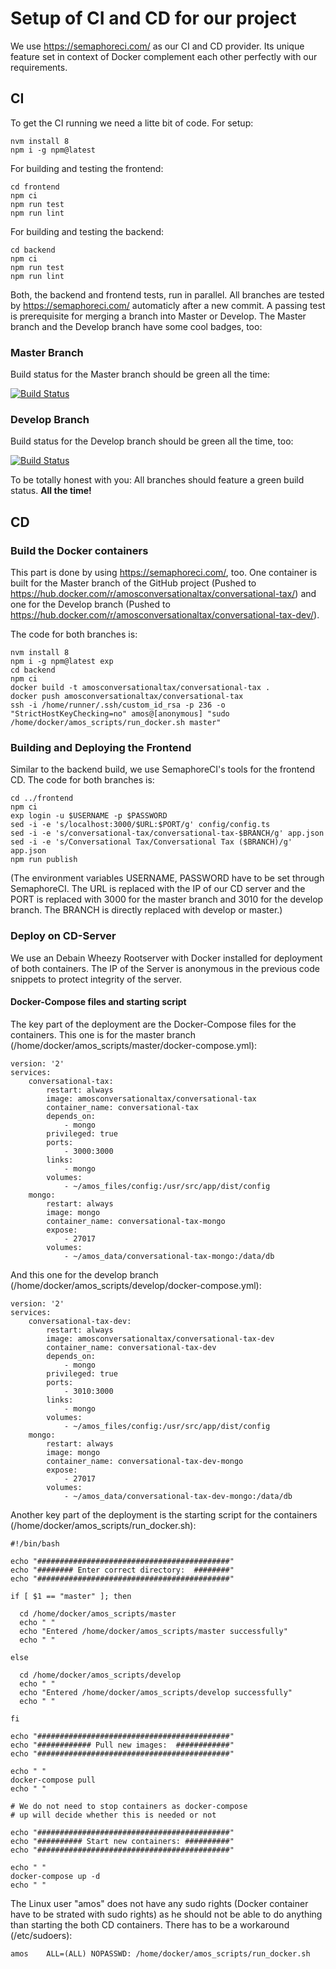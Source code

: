 # Setup of CI and CD for our project

We use https://semaphoreci.com/ as our CI and CD provider. Its unique feature set in context of Docker complement each other perfectly with our requirements.

## CI

To get the CI running we need a litte bit of code. For setup:

```
nvm install 8
npm i -g npm@latest
```

For building and testing the frontend:

```
cd frontend
npm ci
npm run test
npm run lint
```

For building and testing the backend:

```
cd backend
npm ci
npm run test
npm run lint
```

Both, the backend and frontend tests, run in parallel. All branches are tested by https://semaphoreci.com/ automaticly after a new commit. A passing test is prerequisite for merging a branch into Master or Develop. The Master branch and the Develop branch have some cool badges, too:

### Master Branch

Build status for the Master branch should be green all the time: 

[![Build Status](https://semaphoreci.com/api/v1/dominik-probst/conversationaltax-3/branches/master/badge.svg)](https://semaphoreci.com/dominik-probst/conversationaltax-3)

### Develop Branch

Build status for the Develop branch should be green all the time, too:

[![Build Status](https://semaphoreci.com/api/v1/dominik-probst/conversationaltax-3/branches/develop/badge.svg)](https://semaphoreci.com/dominik-probst/conversationaltax-3)

To be totally honest with you: All branches should feature a green build status. **All the time!**

## CD

### Build the Docker containers

This part is done by using https://semaphoreci.com/, too. One container is built for the Master branch of the GitHub project (Pushed to https://hub.docker.com/r/amosconversationaltax/conversational-tax/) and one for the Develop branch (Pushed to https://hub.docker.com/r/amosconversationaltax/conversational-tax-dev/).

The code for both branches is:

```
nvm install 8
npm i -g npm@latest exp
cd backend
npm ci
docker build -t amosconversationaltax/conversational-tax .
docker push amosconversationaltax/conversational-tax
ssh -i /home/runner/.ssh/custom_id_rsa -p 236 -o "StrictHostKeyChecking=no" amos@[anonymous] "sudo /home/docker/amos_scripts/run_docker.sh master"
```

### Building and Deploying the Frontend

Similar to the backend build, we use SemaphoreCI's tools for the frontend CD. The code for both branches is:

```
cd ../frontend
npm ci
exp login -u $USERNAME -p $PASSWORD
sed -i -e 's/localhost:3000/$URL:$PORT/g' config/config.ts
sed -i -e 's/conversational-tax/conversational-tax-$BRANCH/g' app.json
sed -i -e 's/Conversational Tax/Conversational Tax ($BRANCH)/g' app.json
npm run publish
```
(The environment variables USERNAME, PASSWORD have to be set through SemaphoreCI. The URL is replaced with the IP of our CD server and the PORT is replaced with 3000 for the master branch and 3010 for the develop branch. The BRANCH is directly replaced with develop or master.)

### Deploy on CD-Server

We use an Debain Wheezy Rootserver with Docker installed for deployment of both containers. The IP of the Server is anonymous in the previous code snippets to protect integrity of the server.

#### Docker-Compose files and starting script

The key part of the deployment are the Docker-Compose files for the containers. This one is for the master branch (/home/docker/amos_scripts/master/docker-compose.yml):

```
version: '2'
services:
    conversational-tax:
        restart: always
        image: amosconversationaltax/conversational-tax
        container_name: conversational-tax
        depends_on:
            - mongo
        privileged: true
        ports:
            - 3000:3000
        links:
            - mongo
        volumes:
            - ~/amos_files/config:/usr/src/app/dist/config
    mongo:
        restart: always
        image: mongo
        container_name: conversational-tax-mongo
        expose:
            - 27017
        volumes:
            - ~/amos_data/conversational-tax-mongo:/data/db
```

And this one for the develop branch (/home/docker/amos_scripts/develop/docker-compose.yml):

```
version: '2'
services:
    conversational-tax-dev:
        restart: always
        image: amosconversationaltax/conversational-tax-dev
        container_name: conversational-tax-dev
        depends_on:
            - mongo
        privileged: true
        ports:
            - 3010:3000
        links:
            - mongo
        volumes:
            - ~/amos_files/config:/usr/src/app/dist/config
    mongo:
        restart: always
        image: mongo
        container_name: conversational-tax-dev-mongo
        expose:
            - 27017
        volumes:
            - ~/amos_data/conversational-tax-dev-mongo:/data/db
```

Another key part of the deployment is the starting script for the containers (/home/docker/amos_scripts/run_docker.sh):

```
#!/bin/bash

echo "###########################################"
echo "######## Enter correct directory:  ########"
echo "###########################################"

if [ $1 == "master" ]; then

  cd /home/docker/amos_scripts/master
  echo " "
  echo "Entered /home/docker/amos_scripts/master successfully"
  echo " "

else

  cd /home/docker/amos_scripts/develop
  echo " "
  echo "Entered /home/docker/amos_scripts/develop successfully"
  echo " "

fi

echo "###########################################"
echo "############ Pull new images:  ############"
echo "###########################################"

echo " "
docker-compose pull
echo " "

# We do not need to stop containers as docker-compose
# up will decide whether this is needed or not

echo "###########################################"
echo "########## Start new containers: ##########"
echo "###########################################"

echo " "
docker-compose up -d
echo " "
```

The Linux user "amos" does not have any sudo rights (Docker container have to be strated with sudo rights) as he should not be able to do anything than starting the both CD containers. There has to be a workaround (/etc/sudoers):

```
amos    ALL=(ALL) NOPASSWD: /home/docker/amos_scripts/run_docker.sh
```